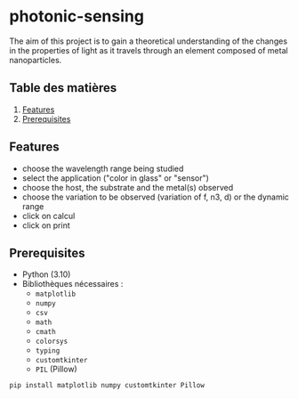 # photonic-sensing

The aim of this project is to gain a theoretical understanding of the changes in the properties of light as it travels through an element composed of metal nanoparticles. 

## Table des matières

1. [Features](#features)
2. [Prerequisites](#prerequisites)

## Features

- choose the wavelength range being studied
- select the application ("color in glass" or "sensor")
- choose the host, the substrate and the metal(s) observed
- choose the variation to be observed (variation of f, n3, d) or the dynamic range
- click on calcul
- click on print


## Prerequisites

- Python (3.10)
- Bibliothèques nécessaires :
  - `matplotlib`
  - `numpy`
  - `csv`
  - `math`
  - `cmath`
  - `colorsys`
  - `typing`
  - `customtkinter`
  - `PIL` (Pillow)

```bash
pip install matplotlib numpy customtkinter Pillow
